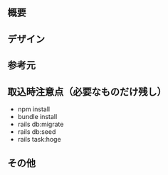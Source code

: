 ## 概要

## デザイン

## 参考元
[](url)

## 取込時注意点（必要なものだけ残し）
- npm install
- bundle install
- rails db:migrate
- rails db:seed
- rails task:hoge

## その他
